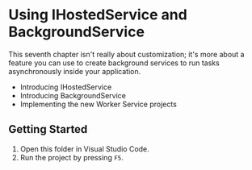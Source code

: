 # Using IHostedService and BackgroundService

This seventh chapter isn't really about customization; it's more about a feature you can
use to create background services to run tasks asynchronously inside your application.

- Introducing IHostedService
- Introducing BackgroundService
- Implementing the new Worker Service projects

## Getting Started

1. Open this folder in Visual Studio Code.
1. Run the project by pressing `F5`.
